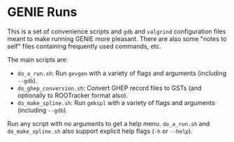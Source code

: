 # GENIE Runs

This is a set of convenience scripts and `gdb` and `valgrind` configuration files
meant to make running GENIE more pleasant. There are also some "notes to self"
files containing frequently used commands, etc.

The main scripts are:

* `do_a_run.sh`: Run `gevgen` with a variety of flags and arguments (including
`--gdb`).
* `do_ghep_conversion.sh`: Convert GHEP record files to GSTs (and optionally to
ROOTracker format also).
* `do_make_spline.sh`: Run `gmkspl` with a variety of flags and arguments
(including `--gdb`).

Run any script with no arguments to get a help menu. `do_a_run.sh` and
`do_make_spline.sh` also support explicit help flags (`-h` or `--help`).
